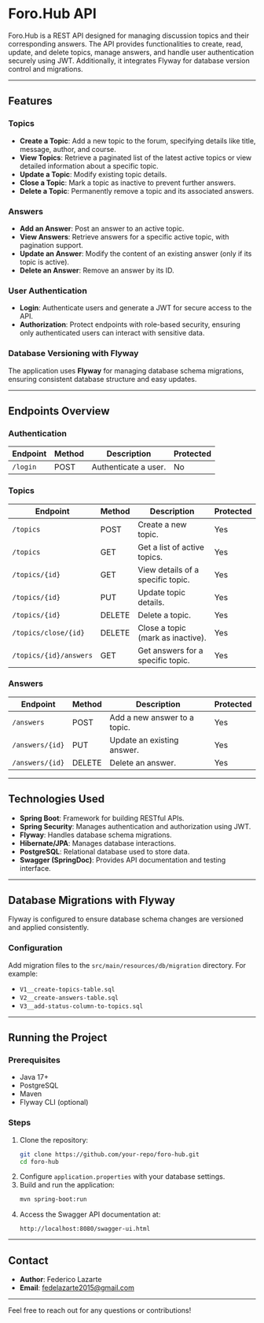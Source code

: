 # Foro.Hub API

Foro.Hub is a REST API designed for managing discussion topics and their corresponding answers. The API provides functionalities to create, read, update, and delete topics, manage answers, and handle user authentication securely using JWT. Additionally, it integrates Flyway for database version control and migrations.

---

## Features

### Topics
- **Create a Topic**: Add a new topic to the forum, specifying details like title, message, author, and course.
- **View Topics**: Retrieve a paginated list of the latest active topics or view detailed information about a specific topic.
- **Update a Topic**: Modify existing topic details.
- **Close a Topic**: Mark a topic as inactive to prevent further answers.
- **Delete a Topic**: Permanently remove a topic and its associated answers.

### Answers
- **Add an Answer**: Post an answer to an active topic.
- **View Answers**: Retrieve answers for a specific active topic, with pagination support.
- **Update an Answer**: Modify the content of an existing answer (only if its topic is active).
- **Delete an Answer**: Remove an answer by its ID.

### User Authentication
- **Login**: Authenticate users and generate a JWT for secure access to the API.
- **Authorization**: Protect endpoints with role-based security, ensuring only authenticated users can interact with sensitive data.

### Database Versioning with Flyway
The application uses **Flyway** for managing database schema migrations, ensuring consistent database structure and easy updates.

---

## Endpoints Overview

### Authentication
| Endpoint      | Method | Description               | Protected |
|---------------|--------|---------------------------|-----------|
| `/login`      | POST   | Authenticate a user.      | No        |

### Topics
| Endpoint               | Method | Description                         | Protected |
|------------------------|--------|-------------------------------------|-----------|
| `/topics`              | POST   | Create a new topic.                 | Yes       |
| `/topics`              | GET    | Get a list of active topics.        | Yes       |
| `/topics/{id}`         | GET    | View details of a specific topic.   | Yes       |
| `/topics/{id}`         | PUT    | Update topic details.               | Yes       |
| `/topics/{id}`         | DELETE | Delete a topic.                     | Yes       |
| `/topics/close/{id}`   | DELETE | Close a topic (mark as inactive).   | Yes       |
| `/topics/{id}/answers` | GET    | Get answers for a specific topic.   | Yes       |

### Answers
| Endpoint      | Method | Description                         | Protected |
|---------------|--------|-------------------------------------|-----------|
| `/answers`    | POST   | Add a new answer to a topic.        | Yes       |
| `/answers/{id}`| PUT   | Update an existing answer.          | Yes       |
| `/answers/{id}`| DELETE| Delete an answer.                  | Yes       |

---

## Technologies Used

- **Spring Boot**: Framework for building RESTful APIs.
- **Spring Security**: Manages authentication and authorization using JWT.
- **Flyway**: Handles database schema migrations.
- **Hibernate/JPA**: Manages database interactions.
- **PostgreSQL**: Relational database used to store data.
- **Swagger (SpringDoc)**: Provides API documentation and testing interface.

---

## Database Migrations with Flyway

Flyway is configured to ensure database schema changes are versioned and applied consistently.

### Configuration
Add migration files to the `src/main/resources/db/migration` directory. For example:
- `V1__create-topics-table.sql`
- `V2__create-answers-table.sql`
- `V3__add-status-column-to-topics.sql`


---

## Running the Project

### Prerequisites
- Java 17+
- PostgreSQL
- Maven
- Flyway CLI (optional)

### Steps
1. Clone the repository:
   ```bash
   git clone https://github.com/your-repo/foro-hub.git
   cd foro-hub
   ```
2. Configure `application.properties` with your database settings.
3. Build and run the application:
   ```bash
   mvn spring-boot:run
   ```
4. Access the Swagger API documentation at:
   ```
   http://localhost:8080/swagger-ui.html
   ```

---

## Contact
- **Author**: Federico Lazarte
- **Email**: [fedelazarte2015@gmail.com](mailto:fedelazarte2015@gmail.com)

---

Feel free to reach out for any questions or contributions!
